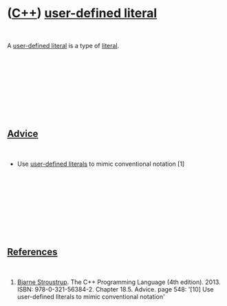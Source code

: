 



 

 

 

 

 

([C++](Cpp.htm)) [user-defined literal](CppUserDefinedLiteral.htm.htm)
======================================================================

 

A [user-defined literal](CppUserDefinedLiteral.htm.htm) is a type of
[literal](CppLiteral.htm).

 

 

 

 

 

[Advice](CppAdvice.htm)
-----------------------

 

-   Use [user-defined literals](CppUserDefinedLiteral.htm.htm) to mimic
    conventional notation \[1\]

 

 

 

 

 

[References](CppReferences.htm)
-------------------------------

 

1.  [Bjarne Stroustrup](CppBjarneStroustrup.htm). The C++ Programming
    Language (4th edition). 2013. ISBN: 978-0-321-56384-2. Chapter 18.5.
    Advice. page 548: '\[10\] Use user-defined literals to mimic
    conventional notation'

 

 

 

 

 





 



